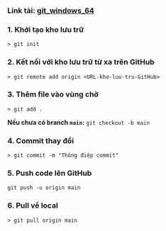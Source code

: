 ### Link tải: [git_windows_64](https://git-scm.com/downloads/win)

### 1. Khởi tạo kho lưu trữ
    > git init

### 2. Kết nối với kho lưu trữ từ xa trên GitHub
    > git remote add origin <URL-kho-luu-tru-GitHub>

### 3. Thêm file vào vùng chờ
    > git add .

**Nếu chưa có branch `main`:** `git checkout -b main`
    
### 4. Commit thay đổi
    > git commit -m "Thông điệp commit"

### 5. Push code lên GitHub

    git push -u origin main

### 6. Pull về local
    > git pull origin main
